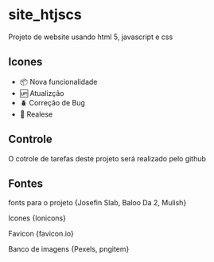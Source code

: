 # site_htjscs

Projeto de website usando html 5, javascript e css

## Icones

- :package: Nova funcionalidade
- :up: Atualizção
- :beetle: Correção de Bug
- :checkered_flag: Realese
## Controle 

O cotrole de tarefas deste projeto será realizado pelo github

## Fontes

fonts para o projeto
{Josefin Slab, Baloo Da 2, Mulish}

Icones
{Ionicons}

Favicon
{favicon.io}

Banco de imagens
{Pexels, pngitem}
